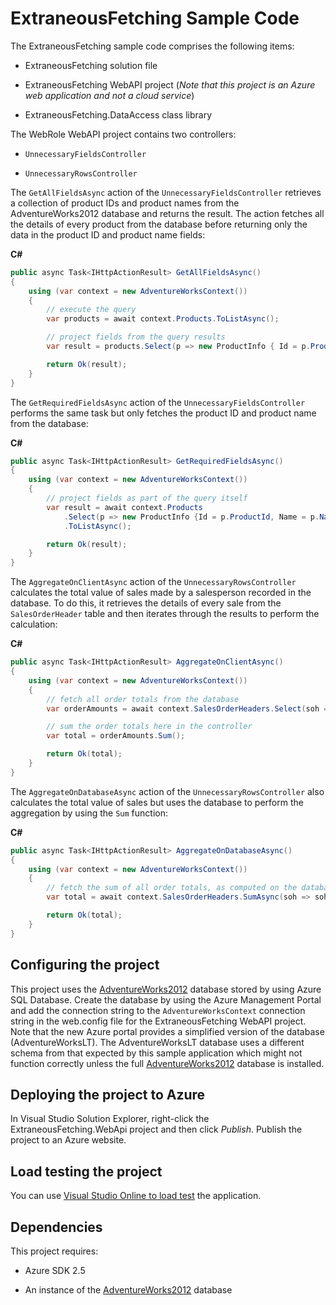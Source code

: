 # ExtraneousFetching Sample Code

The ExtraneousFetching sample code comprises the following items:

* ExtraneousFetching solution file

* ExtraneousFetching WebAPI project (*Note that this project is an Azure web application and not a cloud service*)

* ExtraneousFetching.DataAccess class library

The WebRole WebAPI project contains two controllers:

* `UnnecessaryFieldsController`

* `UnnecessaryRowsController`

The `GetAllFieldsAsync` action of the `UnnecessaryFieldsController` retrieves a
collection of product IDs and product names from the AdventureWorks2012 database and
returns the result. The action fetches all the details of every product from the
database before returning only the data in the product ID and product name fields:

**C#**

``` C#
public async Task<IHttpActionResult> GetAllFieldsAsync()
{
    using (var context = new AdventureWorksContext())
    {
        // execute the query
        var products = await context.Products.ToListAsync();

        // project fields from the query results
        var result = products.Select(p => new ProductInfo { Id = p.ProductId, Name = p.Name });

        return Ok(result);
    }
}
```

The `GetRequiredFieldsAsync` action of the `UnnecessaryFieldsController` performs the
same task but only fetches the product ID and product name from the database:

**C#**

``` C#
public async Task<IHttpActionResult> GetRequiredFieldsAsync()
{
    using (var context = new AdventureWorksContext())
    {
        // project fields as part of the query itself
        var result = await context.Products
            .Select(p => new ProductInfo {Id = p.ProductId, Name = p.Name})
            .ToListAsync();

        return Ok(result);
    }
}
```

The `AggregateOnClientAsync` action of the `UnnecessaryRowsController` calculates the
total value of sales made by a salesperson recorded in the database. To do this, it
retrieves the details of every sale from the `SalesOrderHeader` table and then
iterates through the results to perform the calculation:

**C#**

``` C#
public async Task<IHttpActionResult> AggregateOnClientAsync()
{
    using (var context = new AdventureWorksContext())
    {
        // fetch all order totals from the database
        var orderAmounts = await context.SalesOrderHeaders.Select(soh => soh.TotalDue).ToListAsync();

        // sum the order totals here in the controller
        var total = orderAmounts.Sum();

        return Ok(total);
    }
}
```

The `AggregateOnDatabaseAsync` action of the `UnnecessaryRowsController` also
calculates the total value of sales but uses the database to perform the aggregation
by using the `Sum` function:

**C#**

``` C#
public async Task<IHttpActionResult> AggregateOnDatabaseAsync()
{
    using (var context = new AdventureWorksContext())
    {
        // fetch the sum of all order totals, as computed on the database server
        var total = await context.SalesOrderHeaders.SumAsync(soh => soh.TotalDue);

        return Ok(total);
    }
}
```

## Configuring the project

This project uses the [AdventureWorks2012][AdventureWorks2012] database stored by
using Azure SQL Database. Create the database by using the Azure Management Portal and
add the connection string to the `AdventureWorksContext` connection string in the
web.config file for the ExtraneousFetching WebAPI project. Note that the new Azure
portal provides a simplified version of the database (AdventureWorksLT). The
AdventureWorksLT database uses a different schema from that expected by this sample
application which might not function correctly unless the full
[AdventureWorks2012][AdventureWorks2012] database is installed.

## Deploying the project to Azure

In Visual Studio Solution Explorer, right-click the ExtraneousFetching.WebApi project
and then click *Publish*. Publish the project to an Azure website.

## Load testing the project

You can use [Visual Studio Online to load test](http://www.visualstudio.com/en-us/get-started/load-test-your-app-vs.aspx) the
application.

## Dependencies

This project requires:

* Azure SDK 2.5

* An instance of the [AdventureWorks2012] database

[AdventureWorks2012]: https://msftdbprodsamples.codeplex.com/releases/view/37304
